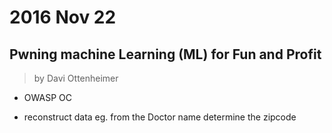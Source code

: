 # 2016 Nov 22

## Pwning machine Learning (ML) for Fun and Profit

> by Davi Ottenheimer
- OWASP OC

- reconstruct data eg. from the Doctor name determine the zipcode

